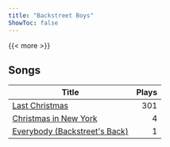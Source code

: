 ```yaml
---
title: "Backstreet Boys"
ShowToc: false
---
```


{{< more >}}

## Songs
Title | Plays 
----- | -----: 
[Last Christmas](/songs/last-christmas) | 301
[Christmas in New York](/songs/christmas-in-new-york) | 4
[Everybody (Backstreet's Back)](/songs/everybody-backstreets-back) | 1

